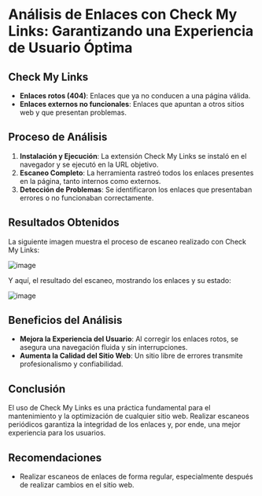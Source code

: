 # **Análisis de Enlaces con Check My Links: Garantizando una Experiencia de Usuario Óptima**


## **Check My Links**

* **Enlaces rotos (404)**: Enlaces que ya no conducen a una página válida.
* **Enlaces externos no funcionales**: Enlaces que apuntan a otros sitios web y que presentan problemas.

## **Proceso de Análisis**

1.  **Instalación y Ejecución**: La extensión Check My Links se instaló en el navegador y se ejecutó en la URL objetivo.
2.  **Escaneo Completo**: La herramienta rastreó todos los enlaces presentes en la página, tanto internos como externos.
3.  **Detección de Problemas**: Se identificaron los enlaces que presentaban errores o no funcionaban correctamente.

## **Resultados Obtenidos**

La siguiente imagen muestra el proceso de escaneo realizado con Check My Links:

![image](https://github.com/user-attachments/assets/fe0d25af-c88e-4491-bf35-9beda4ea8b81)

Y aquí, el resultado del escaneo, mostrando los enlaces y su estado:

![image](https://github.com/user-attachments/assets/08c1e5ce-3139-4e76-94e3-bc6a6b44d891)

## **Beneficios del Análisis**

* **Mejora la Experiencia del Usuario**: Al corregir los enlaces rotos, se asegura una navegación fluida y sin interrupciones.
* **Aumenta la Calidad del Sitio Web**: Un sitio libre de errores transmite profesionalismo y confiabilidad.

## **Conclusión**

El uso de Check My Links es una práctica fundamental para el mantenimiento y la optimización de cualquier sitio web. Realizar escaneos periódicos garantiza la integridad de los enlaces y, por ende, una mejor experiencia para los usuarios.

## **Recomendaciones**

* Realizar escaneos de enlaces de forma regular, especialmente después de realizar cambios en el sitio web.



